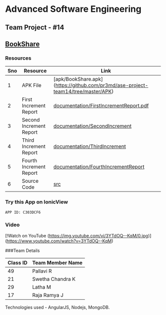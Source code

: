 # Advanced Software Engineering
## Team Project - #14
## [BookShare](http://104.131.189.244/#/) 

### Resources
Sno      | Resource                 | Link
---------|--------------------------|-------------------------------------------------------------------------------------------------
1        | APK File                 | [apk/BookShare.apk] (https://github.com/pr3md/ase-project-team14/tree/master/APK)
2        | First Increment Report   | [documentation/FirstIncrementReport.pdf](https://github.com/pr3md/ase-project-team14/blob/master/documentation/FirstIncrementReport.pdf)
3        | Second Increment Report  | [documentation/SecondIncrement](https://github.com/pr3md/ase-project-team14/blob/master/documentation/2nd%20Increment.pdf)
4        | Third Increment Report   | [documentation/ThirdIncrement](https://github.com/pr3md/ase-project-team14/blob/master/documentation/Third_Increment_Report.pdf)
5        | Fourth Increment Report  | [documentation/FourthIncrementReport](https://github.com/pr3md/ase-project-team14/blob/master/documentation/Third_Increment_Report.pdf)
6        | Source Code              | [src](https://github.com/pr3md/ase-project-team14/tree/master/src)

### Try this App on IonicView
```bash
APP ID: C303DCF6
```

### Video
[!Watch on YouTube (https://img.youtube.com/vi/3YTdOQ--KqM/0.jpg)]
(https://www.youtube.com/watch?v=3YTdOQ--KqM)

###Team Details

Class ID | Team Member Name
---------|------------------
49       | Pallavi R
21       | Swetha Chandra K
29       | Latha M
17       | Raja Ramya J
         
Technologies used - AngularJS, Nodejs, MongoDB.
